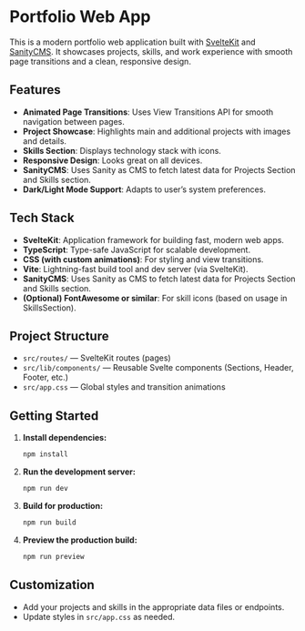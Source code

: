 # Portfolio Web App

This is a modern portfolio web application built with [SvelteKit](https://kit.svelte.dev/) and [SanityCMS](https://www.sanity.io/). It showcases projects, skills, and work experience with smooth page transitions and a clean, responsive design.

## Features

- **Animated Page Transitions**: Uses View Transitions API for smooth navigation between pages.
- **Project Showcase**: Highlights main and additional projects with images and details.
- **Skills Section**: Displays technology stack with icons.
- **Responsive Design**: Looks great on all devices.
- **SanityCMS**: Uses Sanity as CMS to fetch latest data for Projects Section and Skills section.
- **Dark/Light Mode Support**: Adapts to user’s system preferences.

## Tech Stack

- **SvelteKit**: Application framework for building fast, modern web apps.
- **TypeScript**: Type-safe JavaScript for scalable development.
- **CSS (with custom animations)**: For styling and view transitions.
- **Vite**: Lightning-fast build tool and dev server (via SvelteKit).
- **SanityCMS**: Uses Sanity as CMS to fetch latest data for Projects Section and Skills section.
- **(Optional) FontAwesome or similar**: For skill icons (based on usage in SkillsSection).

## Project Structure

- `src/routes/` — SvelteKit routes (pages)
- `src/lib/components/` — Reusable Svelte components (Sections, Header, Footer, etc.)
- `src/app.css` — Global styles and transition animations

## Getting Started

1. **Install dependencies:**
   ```bash
   npm install
   ```

2. **Run the development server:**
   ```bash
   npm run dev
   ```

3. **Build for production:**
   ```bash
   npm run build
   ```

4. **Preview the production build:**
   ```bash
   npm run preview
   ```

## Customization

- Add your projects and skills in the appropriate data files or endpoints.
- Update styles in `src/app.css` as needed.
